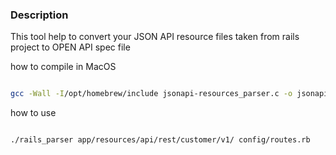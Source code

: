 
### Description

This tool help to convert your JSON API resource files taken from rails project to OPEN API spec file

how to compile in MacOS
```bash

gcc -Wall -I/opt/homebrew/include jsonapi-resources_parser.c -o jsonapi-resources_parser -L/opt/homebrew/lib -ljson-c
```

how to use 

```bash

./rails_parser app/resources/api/rest/customer/v1/ config/routes.rb
```
